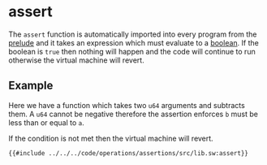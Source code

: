 # assert

The `assert` function is automatically imported into every program from the [prelude](../../misc/prelude.md) and it takes an expression which must evaluate to a [boolean](../../language/built-ins/boolean.md). If the boolean is `true` then nothing will happen and the code will continue to run otherwise the virtual machine will revert.

## Example

Here we have a function which takes two `u64` arguments and subtracts them. A `u64` cannot be negative therefore the assertion enforces `b` must be less than or equal to `a`.

If the condition is not met then the virtual machine will revert.

```sway
{{#include ../../../code/operations/assertions/src/lib.sw:assert}}
```
